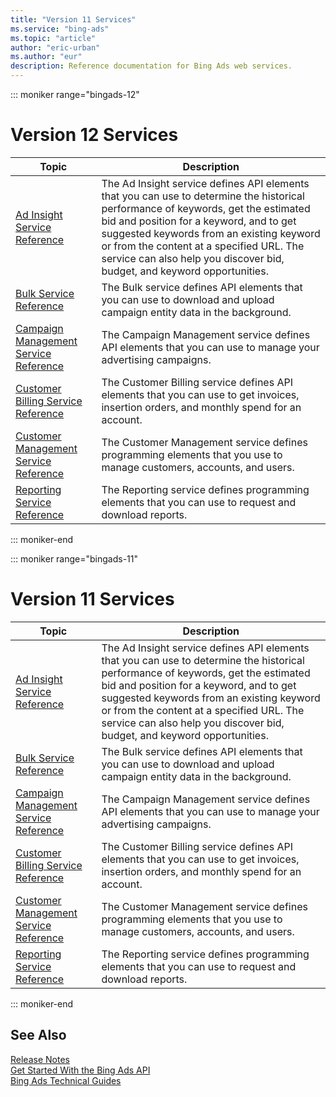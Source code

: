 ```yaml
---
title: "Version 11 Services"
ms.service: "bing-ads"
ms.topic: "article"
author: "eric-urban"
ms.author: "eur"
description: Reference documentation for Bing Ads web services.
---
```

::: moniker range="bingads-12"
# Version 12 Services

|Topic|Description|
|---------|---------------|
|[Ad Insight Service Reference](/bingads/ad-insight-service/ad-insight-service-reference?view=bingads-12)|The Ad Insight service defines API elements that you can use to determine the historical performance of keywords, get the estimated bid and position for a keyword, and to get suggested keywords from an existing keyword or from the content at a specified URL. The service can also help you discover bid, budget, and keyword opportunities.|
|[Bulk Service Reference](/bingads/bulk-service/bulk-service-reference?view=bingads-12)|The Bulk service defines API elements that you can use to download and upload campaign entity data in the background.|
|[Campaign Management Service Reference](/bingads/campaign-management-service/campaign-management-service-reference?view=bingads-12)|The Campaign Management service defines API elements that you can use to manage your advertising campaigns.|
|[Customer Billing Service Reference](/bingads/customer-billing-service/customer-billing-service-reference?view=bingads-12)|The Customer Billing service defines API elements that you can use to get invoices, insertion orders, and monthly spend for an account.|
|[Customer Management Service Reference](/bingads/customer-management-service/customer-management-service-reference?view=bingads-12)|The Customer Management service defines programming elements that you use to manage customers, accounts, and users.|
|[Reporting Service Reference](/bingads/reporting-service/reporting-service-reference?view=bingads-12)|The Reporting service defines programming elements that you can use to request and download reports.|

::: moniker-end

::: moniker range="bingads-11"
# Version 11 Services

|Topic|Description|
|---------|---------------|
|[Ad Insight Service Reference](/bingads/ad-insight-service/ad-insight-service-reference?view=bingads-11)|The Ad Insight service defines API elements that you can use to determine the historical performance of keywords, get the estimated bid and position for a keyword, and to get suggested keywords from an existing keyword or from the content at a specified URL. The service can also help you discover bid, budget, and keyword opportunities.|
|[Bulk Service Reference](/bingads/bulk-service/bulk-service-reference?view=bingads-11)|The Bulk service defines API elements that you can use to download and upload campaign entity data in the background.|
|[Campaign Management Service Reference](/bingads/campaign-management-service/campaign-management-service-reference?view=bingads-11)|The Campaign Management service defines API elements that you can use to manage your advertising campaigns.|
|[Customer Billing Service Reference](/bingads/customer-billing-service/customer-billing-service-reference?view=bingads-11)|The Customer Billing service defines API elements that you can use to get invoices, insertion orders, and monthly spend for an account.|
|[Customer Management Service Reference](/bingads/customer-management-service/customer-management-service-reference?view=bingads-11)|The Customer Management service defines programming elements that you use to manage customers, accounts, and users.|
|[Reporting Service Reference](/bingads/reporting-service/reporting-service-reference?view=bingads-11)|The Reporting service defines programming elements that you can use to request and download reports.|

::: moniker-end

## <a name="see-also"></a>See Also
[Release Notes](/bingads/guides/release-notes)  
[Get Started With the Bing Ads API](/bingads/guides/get-started)  
[Bing Ads Technical Guides](/bingads/guides/technical-guides)  
